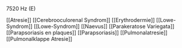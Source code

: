 7520 Hz (E)

[[Atresie]]
[[Cerebrooculorenal Syndrom]]
[[Erythrodermie]]
[[Lowe-Syndrom]]
[[Lowe-Syndrom]]
[[Naevus]]
[[Parakeratose Variegata]]
[[Parapsoriasis en plaques]]
[[Parapsoriasis]]
[[Pulmonalatresie]]
[[Pulmonalklappe Atresie]]